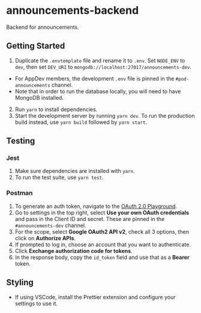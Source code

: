 # announcements-backend

Backend for announcements.

## Getting Started

1. Duplicate the `.envtemplate` file and rename it to `.env`. Set `NODE_ENV` to `dev`, then set `DEV_URI` to `mongodb://localhost:27017/announcements-dev`.

- For AppDev members, the development `.env` file is pinned in the `#pod-announcements` channel.
- Note that in order to run the database locally, you will need to have MongoDB installed.

2. Run `yarn` to install dependencies.
3. Start the development server by running `yarn dev`. To run the production build instead, use `yarn build` followed by `yarn start`.

## Testing

### Jest

1. Make sure dependencies are installed with `yarn`.
2. To run the test suite, use `yarn test`.

### Postman

1. To generate an auth token, navigate to the [OAuth 2.0 Playground](https://developers.google.com/oauthplayground/).
2. Go to settings in the top right, select **Use your own OAuth credentials** and pass in the Client ID and secret. These are pinned in the `#announcements-dev` channel.
3. For the scope, select **Google OAuth2 API v2**, check all 3 options, then click on **Authorize APIs**.
4. If prompted to log in, choose an account that you want to authenticate.
5. Click **Exchange authorization code for tokens**.
6. In the response body, copy the `id_token` field and use that as a **Bearer** token.

## Styling

- If using VSCode, install the Prettier extension and configure your settings to use it.

